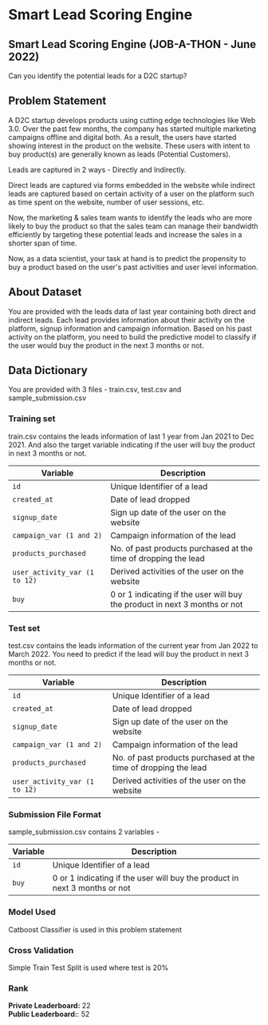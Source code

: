 # Smart Lead Scoring Engine 

## Smart Lead Scoring Engine (JOB-A-THON - June 2022)

Can you identify the potential leads for a D2C startup?

## Problem Statement

A D2C startup develops products using cutting edge technologies like Web 3.0. Over the past few months, the company has started multiple marketing campaigns offline and digital both. As a result, the users have started showing interest in the product on the website. These users with intent to buy product(s) are generally known as leads (Potential Customers).

Leads are captured in 2 ways - Directly and Indirectly.

Direct leads are captured via forms embedded in the website while indirect leads are captured based on certain activity of a user on the platform such as time spent on the website, number of user sessions, etc.

Now, the marketing & sales team wants to identify the leads who are more likely to buy the product so that the sales team can manage their bandwidth efficiently by targeting these potential leads and increase the sales in a shorter span of time.

Now, as a data scientist, your task at hand is to predict the propensity to buy a product based on the user's past activities and user level information.

## About Dataset

You are provided with the leads data of last year containing both direct and indirect leads. Each lead provides information about their activity on the platform, signup information and campaign information. Based on his past activity on the platform, you need to build the predictive model to classify if the user would buy the product in the next 3 months or not.

## Data Dictionary

You are provided with 3 files - train.csv, test.csv and sample_submission.csv

### Training set

train.csv contains the leads information of last 1 year from Jan 2021 to Dec 2021. And also the target variable indicating if the user will buy the product in next 3 months or not.

| Variable | Description |
|----------|-------------|
|`id` |Unique Identifier of a lead|
|`created_at` |Date of lead dropped|
|`signup_date` |Sign up date of the user on the website|
|`campaign_var (1 and 2)` |Campaign information of the lead|
|`products_purchased` |No. of past products purchased at the time of dropping the lead|
|`user_activity_var (1 to 12)` |Derived activities of the user on the website|
|`buy` |0 or 1 indicating if the user will buy the product in next 3 months or not|

### Test set

test.csv contains the leads information of the current year from Jan 2022 to March 2022. You need to predict if the lead will buy the product in next 3 months or not.

| Variable | Description |
|----------|-------------|
|`id`      |Unique Identifier of a lead|
|`created_at` |Date of lead dropped|
|`signup_date` |Sign up date of the user on the website|
|`campaign_var (1 and 2)` |Campaign information of the lead|
|`products_purchased` |No. of past products purchased at the time of dropping the lead|
|`user_activity_var (1 to 12)` |Derived activities of the user on the website|

### Submission File Format

sample_submission.csv contains 2 variables -

| Variable | Description |
|----------|-------------|
|`id`      |Unique Identifier of a lead|
|`buy`     |0 or 1 indicating if the user will buy the product in next 3 months or not|

### Model Used

Catboost Classifier is used in this problem statement

### Cross Validation

Simple Train Test Split is used where test is 20%

### Rank

**Private Leaderboard:** 22 </br>
**Public Leaderboard:**: 52 </br>
